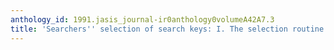 ```yaml
---
anthology_id: 1991.jasis_journal-ir0anthology0volumeA42A7.3
title: 'Searchers'' selection of search keys: I. The selection routine'
---
```

